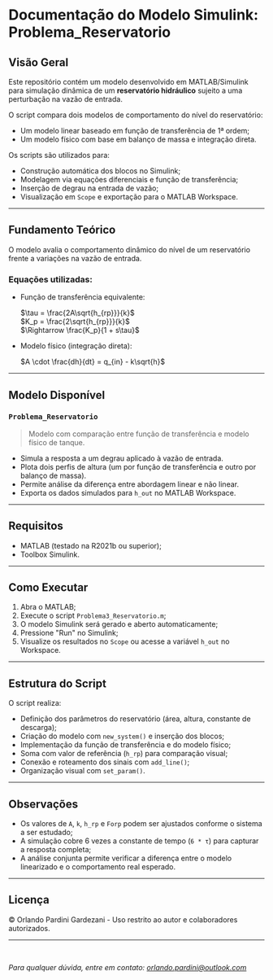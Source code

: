 # Documentação do Modelo Simulink: Problema_Reservatorio

##  Visão Geral

Este repositório contém um modelo desenvolvido em MATLAB/Simulink para simulação dinâmica de um **reservatório hidráulico** sujeito a uma perturbação na vazão de entrada.

O script compara dois modelos de comportamento do nível do reservatório:

* Um modelo linear baseado em função de transferência de 1ª ordem;
* Um modelo físico com base em balanço de massa e integração direta.

Os scripts são utilizados para:

* Construção automática dos blocos no Simulink;
* Modelagem via equações diferenciais e função de transferência;
* Inserção de degrau na entrada de vazão;
* Visualização em `Scope` e exportação para o MATLAB Workspace.

---

##  Fundamento Teórico

O modelo avalia o comportamento dinâmico do nível de um reservatório frente a variações na vazão de entrada.

### Equações utilizadas:

* Função de transferência equivalente:

  $\tau = \frac{2A\sqrt{h_{rp}}}{k}$  
  $K_p = \frac{2\sqrt{h_{rp}}}{k}$  
  $\Rightarrow \frac{K_p}{1 + s\tau}$

* Modelo físico (integração direta):

  $A \cdot \frac{dh}{dt} = q_{in} - k\sqrt{h}$

---

##  Modelo Disponível

### `Problema_Reservatorio`

> Modelo com comparação entre função de transferência e modelo físico de tanque.

* Simula a resposta a um degrau aplicado à vazão de entrada.
* Plota dois perfis de altura (um por função de transferência e outro por balanço de massa).
* Permite análise da diferença entre abordagem linear e não linear.
* Exporta os dados simulados para `h_out` no MATLAB Workspace.

---

##  Requisitos

* MATLAB (testado na R2021b ou superior);
* Toolbox Simulink.

---

##  Como Executar

1. Abra o MATLAB;
2. Execute o script `Problema3_Reservatorio.m`;
3. O modelo Simulink será gerado e aberto automaticamente;
4. Pressione "Run" no Simulink;
5. Visualize os resultados no `Scope` ou acesse a variável `h_out` no Workspace.

---

##  Estrutura do Script

O script realiza:

* Definição dos parâmetros do reservatório (área, altura, constante de descarga);
* Criação do modelo com `new_system()` e inserção dos blocos;
* Implementação da função de transferência e do modelo físico;
* Soma com valor de referência (`h_rp`) para comparação visual;
* Conexão e roteamento dos sinais com `add_line()`;
* Organização visual com `set_param()`.

---

##  Observações

* Os valores de `A`, `k`, `h_rp` e `Forp` podem ser ajustados conforme o sistema a ser estudado;
* A simulação cobre 6 vezes a constante de tempo (`6 * τ`) para capturar a resposta completa;
* A análise conjunta permite verificar a diferença entre o modelo linearizado e o comportamento real esperado.

---

##  Licença

© Orlando Pardini Gardezani - Uso restrito ao autor e colaboradores autorizados.

---

</br>

*Para qualquer dúvida, entre em contato: [orlando.pardini@outlook.com](mailto:orlando.pardini@outlook.com)*

